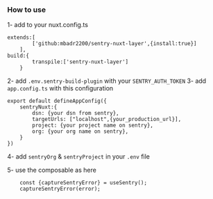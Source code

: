### How to use 
1- add to your nuxt.config.ts
```
extends:[
		['github:mbadr2200/sentry-nuxt-layer',{install:true}]
	],
build:{
		transpile:['sentry-nuxt-layer']
	}
```
2- add `.env.sentry-build-plugin` with your `SENTRY_AUTH_TOKEN`
3- add `app.config.ts` with this configuration 
```
export default defineAppConfig({
    sentryNuxt:{
        dsn: {your dsn from sentry},
        targetUrls: ["localhost",{your_production_url}],
        project: {your project name on sentry},
        org: {your org name on sentry},
    }
})
```
4- add `sentryOrg` & `sentryProject` in your `.env` file 

5- use the composable as here
```
	const {captureSentryError} = useSentry();
    captureSentryError(error);
```
